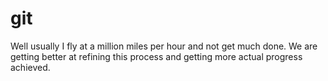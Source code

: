 # git

Well usually I fly at a million miles per hour and not get much done. We are getting better at refining this process and getting more actual progress achieved.

